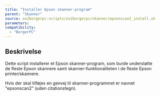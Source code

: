 ```yaml
---
title: "Installer Epson skanner-program"
parent: "Skanner"
source: os2borgerpc-scripts/os2borgerpc/skanner/epsonscan2_install.sh
parameters:
compatibility:
  - "BorgerPC"
---
```


## Beskrivelse
Dette script installerer et Epson skanner-program, som burde understøtte de fleste Epson skannere samt skanner-funktionaliteten i de fleste Epson printer/skannere.

Hvis der skal tilføjes en genvej til skanner-programmet er navnet "epsonscan2" (uden citationstegn).